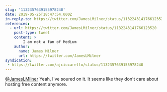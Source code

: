 ```yaml
---
slug: '1132357639155978240'
date: 2019-05-25T18:47:54.000Z
in-reply-to: https://twitter.com/JamesLMilner/status/1132243141766123520
references:
  - url: https://twitter.com/JamesLMilner/status/1132243141766123520
    post-type: tweet
    content: >
        I am not a fan of Medium
    author:
      name: James Milner
      url: https://twitter.com/JamesLMilner
syndication:
 - https://twitter.com/ajciccarello/status/1132357639155978240
---
```


[@JamesLMilner](https://twitter.com/JamesLMilner) Yeah, I've soured on it. It seems like they don't care about hosting free content anymore.
